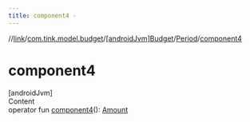 ```yaml
---
title: component4 -
---
```

//[link](../../../index.md)/[com.tink.model.budget](../../index.md)/[[androidJvm]Budget](../index.md)/[Period](index.md)/[component4](component4.md)



# component4  
[androidJvm]  
Content  
operator fun [component4](component4.md)(): [Amount](../../../com.tink.model.misc/[android-jvm]-amount/index.md)  



